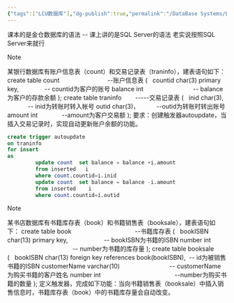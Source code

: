 ```yaml
---
{"tags":["LCU数据库"],"dg-publish":true,"permalink":"/DataBase Systems/LCU Database System/专题四：触发器/","dgPassFrontmatter":true,"noteIcon":"","created":"2025-06-21T21:08:24.258+08:00","updated":"2025-06-26T18:46:27.187+08:00"}
---
```


课本的是金仓数据库的语法 -- 课上讲的是SQL Server的语法 老实说按照SQL Server来就行

> [!note]
> 某银行数据库有账户信息表（count）和交易记录表（traninfo），建表语句如下：
> create table count                            --账户信息表
> (   countid char(3) primary key,               -- countid为客户的账号
> balance int                             -- balance为客户的存款余额
> );
> create table traninfo        -----交易记录表
> (   inid char(3),             -- inid为转账时转入帐号
> outid char(3)，          --outid为转账时转出账号
> amount int              --amount为客户交易额
> );
> 要求：创建触发器autoupdate，当插入交易记录时，实现自动更新账户余额的功能。


```sql
create trigger autoupdate
on traninfo
for insert
as
         update count  set balance = balance +i.amount 
         from inserted   i 
         where count.countid=i.inid
         update count  set balance = balance -i.amount 
         from inserted    i 
         where count.countid=i.outid 
```


> [!note]
> 某书店数据库有书籍库存表（book）和书籍销售表（booksale），建表语句如下：
> create table book                                     --书籍库存表
> (   bookISBN char(13) primary key,                     -- bookISBN为书籍的ISBN
> number int                                       -- number为书籍的库存量
> );
> create table booksale
> (   bookISBN char(13) foreign key references book(bookISBN),  -- id为被销售书籍的ISBN
> customerName varchar(10)                             -- customerName为购买书籍的客户姓名
> number int                                           --number为购买书籍的数量
> );
> 定义触发器，完成如下功能：当向书籍销售表（booksale）中插入销售信息时，书籍库存表（book）中的书籍库存量会自动改变。
